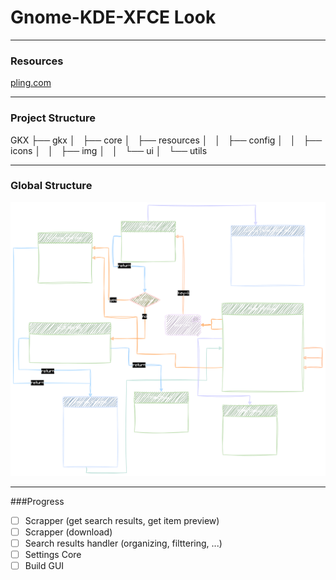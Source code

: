 # Gnome-KDE-XFCE Look

---
### Resources
[pling.com](pling.com)

---
### Project Structure
GKX
├── gkx
│   ├── core
│   ├── resources
│   │   ├── config
│   │   ├── icons
│   │   ├── img
│   │   └── ui
│   └── utils

---
### Global Structure
![global-structure](gkx/resources/img/gxk.svg) 


---
###Progress
- [ ] Scrapper (get search results, get item preview)
- [ ] Scrapper (download)
- [ ] Search results handler (organizing, filttering, ...)
- [ ] Settings Core
- [ ] Build GUI
